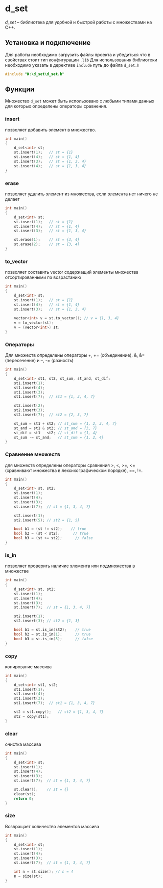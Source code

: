 # d_set
*d_set* – библиотека для удобной и быстрой работы с множествами на С++.
## Установка и подключение
Для работы необходимо загрузить файлы проекта и убедиться что в свойствах стоит тип конфигурации `.lib`
Для использования библиотеки необходимо указать в дерективе `include` путь до файла `d_set.h`
``` c++
#include "D:\d_set\d_set.h"
```
## Функции
Множество `d_set` может быть использовано с любыми типами данных для которых определены операторы сравнения.
### insert 
позволяет добавить элемент в множество.
```c++
int main()
{
    d_set<int> st;
    st.insert(1);   // st = {1}
    st.insert(4);   // st = {1, 4}
    st.insert(3);   // st = {1, 3, 4}
    st.insert(4);   // st = {1, 3, 4} 
}
```
### erase
позволяет удалить элемент из множества, если элемента нет ничего не делает
``` c++
int main()
{
    d_set<int> st;
    st.insert(1);   // st = {1}
    st.insert(4);   // st = {1, 4}
    st.insert(3);   // st = {1, 3, 4}

    st.erase(1);    // st = {3, 4}
    st.erase(2);    // st = {3, 4}
}
```
### to_vector
позволяет составить vector содержащий элементы множества отсортированными по возрастанию
```c++
int main()
{
    d_set<int> st;
    st.insert(1);   // st = {1}
    st.insert(4);   // st = {1, 4}
    st.insert(3);   // st = {1, 3, 4}
    
    vector<int> v = st.to_vector(); // v = {1, 3, 4}
    v = to_vector(st);
    v = (vector<int>) st;
}
```
### Операторы
Для множеств определены операторы +, += (объединение), &, &= (пересечение) и –, -= (разность)
``` c++
int main()
{
    d_set<int> st1, st2, st_sum, st_and, st_dif;
    st1.insert(1);   
    st1.insert(4);   
    st1.insert(3);   
    st1.insert(7);  // st1 = {1, 3, 4, 7}

    st2.insert(2);
    st2.insert(3);
    st2.insert(7);  // st2 = {2, 3, 7}

    st_sum = st1 + st2; // st_sum = {1, 2, 3, 4, 7}
    st_and = st1 & st2; // st_and = {3, 7}
    st_dif = st1 - st2; // st_dif = {1, 4}
    st_sum -= st_and;   // st_sum = {1, 2, 4}
}
```
### Сравнение множеств
для множеств определены операторы сравнения >, <, >=, <= (сравнивают множества в лексикографическом порядке), ==, !=.
``` c++
int main()
{
    d_set<int> st, st2;
    st.insert(1);   
    st.insert(4);   
    st.insert(3);   
    st.insert(7);  // st = {1, 3, 4, 7}

    st2.insert(1);
    st2.insert(5); // st2 = {1, 5}

    bool b1 = (st != st2);    // true
    bool b2 = (st < st2);      // true
    bool b3 = (st >= st2);      // false
}
```
### is_in
позволяет проверить наличие элемента или подмножества в множестве
``` c++
int main()
{
    d_set<int> st, st2;
    st.insert(1);   
    st.insert(4);   
    st.insert(3);   
    st.insert(7);  // st = {1, 3, 4, 7}

    st2.insert(1);
    st2.insert(3); // st2 = {1, 3}

    bool b1 = st.is_in(st2);    // true
    bool b2 = st.is_in(1);      // true
    bool b3 = st.is_in(5);      // false
}
```
### copy
копирование массива
``` c++
int main()
{
    d_set<int> st1, st2;
    st1.insert(1);   
    st1.insert(4);   
    st1.insert(3);   
    st1.insert(7);  // st1 = {1, 3, 4, 7}

    st2 = st1.copy();   // st2 = {1, 3, 4, 7}
    st2 = copy(st1);
}
```
### clear
очистка массива
``` c++
int main()
{
    d_set<int> st;
    st.insert(1);   
    st.insert(4);   
    st.insert(3);   
    st.insert(7);  // st = {1, 3, 4, 7}

    st.clear();    // st = {}
    clear(st);
    return 0;
}
```
### size
Возвращает количество элементов массива
``` c++
int main()
{
    d_set<int> st;
    st.insert(1);   
    st.insert(4);   
    st.insert(3);   
    st.insert(7);  // st = {1, 3, 4, 7}

    int n = st.size(); // n = 4
    n = size(st);
}
```


